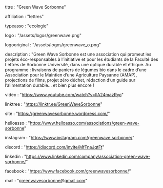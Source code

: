 titre : "Green Wave Sorbonne"

affiliation : "lettres"

typeasso : "ecologie"

logo : "/assets/logos/greenwave.png"

logooriginal : "/assets/logos/greenwave_o.png"

description : "Green Wave Sorbonne est une association qui promeut les projets éco-responsables à l’initiative et pour les étudiants de la Faculté des Lettres de Sorbonne Université, dans une optique durable et éthique. Au programme : livraisons de paniers de légumes bio dans le cadre d’une Association pour le Maintien d’une Agriculture Paysanne (AMAP), projections de films, projet zéro déchet, rédaction d’un guide sur l’alimentation durable… et bien plus encore !

video : "https://www.youtube.com/watch?v=llA24mazRyo"

linktree : "https://linktr.ee/GreenWaveSorbonne"

site : "https://greenwavesorbonne.wordpress.com/"

helloasso : "https://www.helloasso.com/associations/green-wave-sorbonne"

instagram : "https://www.instagram.com/greenwave.sorbonne/"

discord : "https://discord.com/invite/MfFnaJqtFt"

linkedin : "https://www.linkedin.com/company/association-green-wave-sorbonne/"

facebook : "https://www.facebook.com/greenwavesorbonne/"

mail : "greenwavesorbonne@gmail.com"
